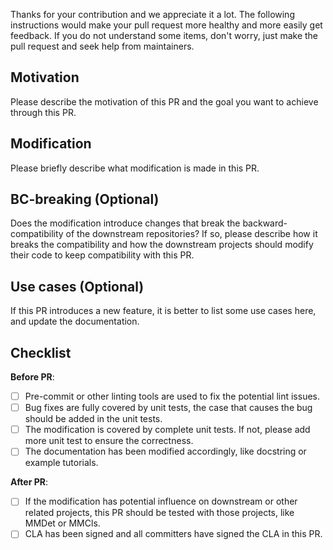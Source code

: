 Thanks for your contribution and we appreciate it a lot. The following instructions would make your pull request more healthy and more easily get feedback. If you do not understand some items, don't worry, just make the pull request and seek help from maintainers.

## Motivation

Please describe the motivation of this PR and the goal you want to achieve through this PR.

## Modification

Please briefly describe what modification is made in this PR.

## BC-breaking (Optional)

Does the modification introduce changes that break the backward-compatibility of the downstream repositories?
If so, please describe how it breaks the compatibility and how the downstream projects should modify their code to keep compatibility with this PR.

## Use cases (Optional)

If this PR introduces a new feature, it is better to list some use cases here, and update the documentation.

## Checklist

**Before PR**:

- [ ] Pre-commit or other linting tools are used to fix the potential lint issues.
- [ ] Bug fixes are fully covered by unit tests, the case that causes the bug should be added in the unit tests.
- [ ] The modification is covered by complete unit tests. If not, please add more unit test to ensure the correctness.
- [ ] The documentation has been modified accordingly, like docstring or example tutorials.

**After PR**:

- [ ] If the modification has potential influence on downstream or other related projects, this PR should be tested with those projects, like MMDet or MMCls.
- [ ] CLA has been signed and all committers have signed the CLA in this PR.
